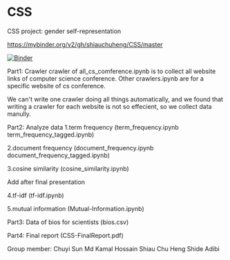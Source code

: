 # CSS
CSS project: gender self-representation

https://mybinder.org/v2/gh/shiauchuheng/CSS/master

[![Binder](https://mybinder.org/badge.svg)](https://mybinder.org/v2/gh/shiauchuheng/CSS/master)


Part1: Crawler
crawler of all_cs_comference.ipynb is to collect all website links of computer science conference.
Other crawlers.ipynb are for a specific website of cs conference.

We can't write one crawler doing all things automatically, and we found that writing a crawler for each website is not so effecient, so we collect data manully.

Part2: Analyze data
1.term frequency
(term_frequency.ipynb term_frequency_tagged.ipynb)

2.document frequency
(document_frequency.ipynb document_frequency_tagged.ipynb)

3.cosine similarity
(cosine_similarity.ipynb)

Add after final presentation

4.tf-idf
(tf-idf.ipynb)

5.mutual information
(Mutual-Information.ipynb)

Part3: Data of bios for scientists 
(bios.csv)

Part4: Final report
(CSS-FinalReport.pdf)


Group member:
Chuyi Sun
Md Kamal Hossain
Shiau Chu Heng 
Shide Adibi

